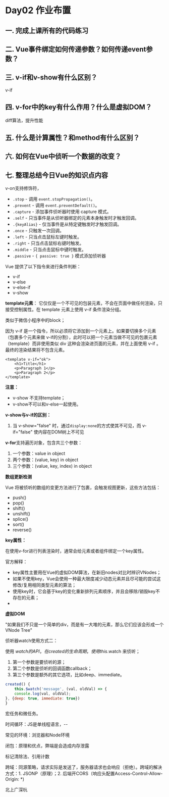 # Day02 作业布置

## 一. 完成上课所有的代码练习







## 二. Vue事件绑定如何传递参数？如何传递event参数？







## 三. v-if和v-show有什么区别？

v-if





## 四. v-for中的key有什么作用？什么是虚拟DOM？

diff算法，提升性能





## 五. 什么是计算属性？和method有什么区别？







## 六. 如何在Vue中侦听一个数据的改变？







## 七. 整理总结今日Vue的知识点内容

v-on支持修饰符，

- `.stop` - 调用 `event.stopPropagation()`。
- `.prevent` - 调用 `event.preventDefault()`。
- `.capture` - 添加事件侦听器时使用 capture 模式。
- `.self` - 只当事件是从侦听器绑定的元素本身触发时才触发回调。
- `.{keyAlias}` - 仅当事件是从特定键触发时才触发回调。
- `.once` - 只触发一次回调。
- `.left` - 只当点击鼠标左键时触发。
- `.right` - 只当点击鼠标右键时触发。
- `.middle` - 只当点击鼠标中键时触发。
- `.passive` - `{ passive: true }` 模式添加侦听器



Vue 提供了以下指令来进行条件判断：

- v-if
- v-else
- v-else-if
- v-show

**template元素**：<template></template> 它仅仅是一个不可见的包装元素，不会在页面中做任何渲染，只接受控制属性。在 template 元素上使用 v-if 条件渲染分组。

类似于微信小程序中的block；

因为 v-if 是一个指令，所以必须将它添加到一个元素上。如果要切换多个元素（包裹多个元素来做 v-if的分割），此时可以把一个元素当做不可见的包裹元素（template）而非使用类似 div 这种会渲染进页面的元素，并在上面使用 v-if 。最终的渲染结果将不包含元素。

```vue
<template v-if="ok">
	<h1>Title</h1>
	<p>Paragraph 1</p>
	<p>Paragraph 2</p>
</template>
```

**注意：**

- v-show 不支持template；
- v-show不可以和v-else一起使用。

**v-show与v-if的区别：**

1. 当 v-show="false" 时，通过`display:none`的方式使其不可见，而 v-if="false" 使内容在DOM树上不可见



**v-for**支持遍历对象，包含共三个参数：

1. 一个参数：value in object
2. 两个参数：(value, key) in object
3. 三个参数：(value, key, index) in object



**数组更新检测**

Vue 将被侦听的数组的变更方法进行了包裹，会触发视图更新，这些方法包括：

- push()
- pop()
- shift()
- unshift()
- splice()
- sort()
- reverse()



**key属性：**

在使用v-for进行列表渲染时，通常会给元素或者组件绑定一个key属性。

官方解释：

- key属性主要用在Vue的虚拟DOM算法，在新旧nodes对比时辨识VNodes；
- 如果不使用key，Vue会使用一种最大限度减少动态元素并且尽可能的尝试这修改/复用相同类型元素的算法；
- 使用key时，它会基于key的变化重新排列元素顺序，并且会移除/销毁key不存在的元素；
- 



**虚拟DOM**

"如果我们不只是一个简单的div，而是有一大堆的元素，那么它们应该会形成一个VNode Tree"







侦听器watch使用方式二：

使用 $watch 的API，在created的生命周期，使用 this.$watch 来侦听；

1. 第一个参数是要侦听的源；
2. 第二个参数是侦听的回调函数callback；
3. 第三个参数是额外的其它选项，比如deep、immediate。

```js
created() {
	this.$watch('message', (val, oldVal) => {
	console.log(val, oldVal);
}, {deep: true, immediate: true})
}
```

宏任务和微任务。



时间循环：JS是单线程语言，--

常见的环境：浏览器和Node环境

闭包：原理和优点，弊端是会造成内存泄露

标记清除法、引用计数

跨域：同源策略，请求实际是发送了，服务器请求也会响应（拒绝）。跨域的解决方式：1. JSONP（原理）；2. 后端开CORS（响应头配置Access-Control-Allow-Origin:   *)

北上广深杭
